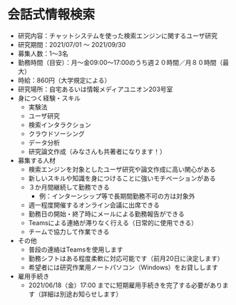# 会話式情報検索

* 研究内容：チャットシステムを使った検索エンジンに関するユーザ研究
* 研究期間：2021/07/01 ～ 2021/09/30
* 募集人数：1～3名
* 勤務時間（目安）：月～金09:00～17:00のうち週２０時間／月８０時間（最大）
* 時給：860円（大学規定による）
* 研究場所：自宅あるいは情報メディアユニオン203号室
* 身につく経験・スキル
  * 実験法
  * ユーザ研究
  * 検索インタラクション
  * クラウドソーシング
  * データ分析
  * 研究論文作成（みなさんも共著者になります！）
* 募集する人材
  * 検索エンジンを対象としたユーザ研究や論文作成に高い関心がある
  * 新しいスキルや知識を身につけることに強いモチベーションがある
  * ３か月間継続して勤務できる
    * 例：インターンシップ等で長期間勤務不可の方は対象外
  * 週一程度開催するオンライン会議に出席できる
  * 勤務日の開始・終了時にメールによる勤務報告ができる
  * Teamsによる連絡が滞りなく行える（日常的に使用できる）
  * チームで協力して作業できる
* その他 
  * 普段の連絡はTeamsを使用します
  * 勤務シフトはある程度柔軟に対応可能です（前月20日に決定します）
  * 希望者には研究作業用ノートパソコン（Windows）をお貸しします
* 雇用手続き
  * 2021/06/18（金）17:00 までに短期雇用手続きを完了する必要があります（詳細は別途お知らせします）


